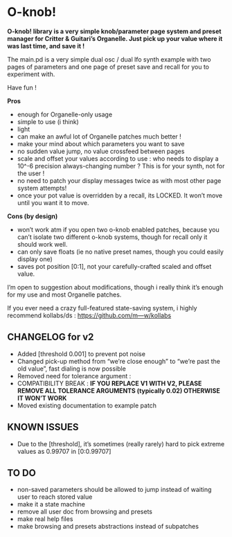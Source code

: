 # O-knob!

**O-knob! library is a very simple knob/parameter page system and preset manager for Critter & Guitari’s Organelle. Just pick up your value where it was last time, and save it !**

The main.pd is a very simple dual osc / dual lfo synth example with two pages of parameters and one page of preset save and recall for you to experiment with.

Have fun !

**Pros**
* enough for Organelle-only usage
* simple to use (i think)
* light
* can make an awful lot of Organelle patches much better !
* make your mind about which parameters you want to save
* no sudden value jump, no value crossfeed between pages
* scale and offset your values according to use : who needs to display a 10^-6 precision always-changing number ? This is for your synth, not for the user !
* no need to patch your display messages twice as with most other page system attempts!
* once your pot value is overridden by a recall, its LOCKED. It won’t move until you want it to move.

**Cons (by design)**
* won’t work atm if you open two o-knob enabled patches, because you can’t isolate two different o-knob systems, though for recall only it should work well.
* can only save floats (ie no native preset names, though you could easily display one)
* saves pot position [0:1], not your carefully-crafted scaled and offset value.

I’m open to suggestion about modifications, though i really think it’s enough for my use and most Organelle patches.

If you ever need a crazy full-featured state-saving system, i highly recommend kollabs/ds : https://github.com/m—w/kollabs
## CHANGELOG for v2
* Added [threshold 0.001] to prevent pot noise
* Changed pick-up method from “we’re close enough” to “we’re past the old value”, fast dialing is now possible
* Removed need for tolerance argument :
* COMPATIBILITY BREAK : **IF YOU REPLACE V1 WITH V2, PLEASE REMOVE ALL TOLERANCE ARGUMENTS (typically 0.02) OTHERWISE IT WON’T WORK**
* Moved existing documentation to example patch

## KNOWN ISSUES
* Due to the [threshold], it’s sometimes (really rarely) hard to pick extreme values as 0.99707 in [0:0.99707]

## TO DO
* non-saved parameters should be allowed to jump instead of waiting user to reach stored value
* make it a state machine
* remove all user doc from browsing and presets
* make real help files
* make browsing and presets abstractions instead of subpatches

